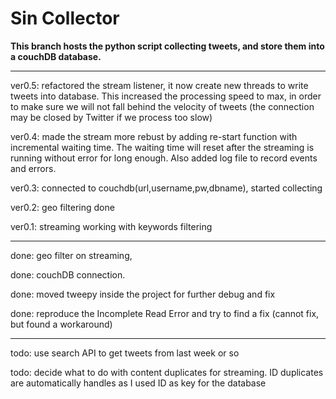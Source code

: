 # Sin Collector

<b>This branch hosts the python script collecting tweets, and store them into a couchDB database.</b>


<hr>

ver0.5: refactored the stream listener, it now create new threads to write tweets into database.
This increased the processing speed to max, in order to make sure we will not fall behind the 
velocity of tweets (the connection may be closed by Twitter if we process too slow)

ver0.4: made the stream more rebust by adding re-start function with incremental waiting time.
The waiting time will reset after the streaming is running without error for long enough. Also
added log file to record events and errors.

ver0.3: connected to couchdb(url,username,pw,dbname), started collecting

ver0.2: geo filtering done

ver0.1: streaming working with keywords filtering

<hr>

done: geo filter on streaming,

done: couchDB connection.

done: moved tweepy inside the project for further debug and fix

done: reproduce the Incomplete Read Error and try to find a fix (cannot fix, but found a workaround)

<hr>

todo: use search API to get tweets from last week or so

todo: decide what to do with content duplicates for streaming. ID duplicates are automatically handles as I used ID as
key for the database
